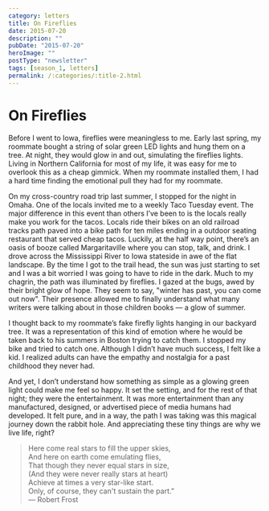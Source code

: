 ```yaml
---
category: letters
title: On Fireflies
date: 2015-07-20
description: ""
pubDate: "2015-07-20"
heroImage: ""
postType: "newsletter"
tags: [season_1, letters]
permalink: /:categories/:title-2.html
---
```


# On Fireflies

Before I went to Iowa, fireflies were meaningless to me. Early last spring, my roommate bought a string of solar green LED lights and hung them on a tree. At night, they would glow in and out, simulating the fireflies lights. Living in Northern California for most of my life, it was easy for me to overlook this as a cheap gimmick. When my roommate installed them, I had a hard time finding the emotional pull they had for my roommate.

On my cross-country road trip last summer, I stopped for the night in Omaha. One of the locals invited me to a weekly Taco Tuesday event. The major difference in this event than others I’ve been to is the locals really make you work for the tacos. Locals ride their bikes on an old railroad tracks path paved into a bike path for ten miles ending in a outdoor seating restaurant that served cheap tacos. Luckily, at the half way point, there’s an oasis of booze called Margaritaville where you can stop, talk, and drink. I drove across the Mississippi River to Iowa stateside in awe of the flat landscape. By the time I got to the trail head, the sun was just starting to set and I was a bit worried I was going to have to ride in the dark. Much to my chagrin, the path was illuminated by fireflies. I gazed at the bugs, awed by their bright glow of hope. They seem to say, "winter has past, you can come out now". Their presence allowed me to finally understand what many writers were talking about in those children books — a glow of summer.

I thought back to my roommate’s fake firefly lights hanging in our backyard tree. It was a representation of this kind of emotion where he would be taken back to his summers in Boston trying to catch them. I stopped my bike and tried to catch one. Although I didn’t have much success, I felt like a kid. I realized adults can have the empathy and nostalgia for a past childhood they never had.

And yet, I don’t understand how something as simple as a glowing green light could make me feel so happy. It set the setting, and for the rest of that night; they were the entertainment. It was more entertainment than any manufactured, designed, or advertised piece of media humans had developed. It felt pure, and in a way, the path I was taking was this magical journey down the rabbit hole. And appreciating these tiny things are why we live life, right?

> Here come real stars to fill the upper skies,  
> And here on earth come emulating flies,  
> That though they never equal stars in size,  
> (And they were never really stars at heart)  
> Achieve at times a very star-like start.  
> Only, of course, they can't sustain the part.”  
> ― Robert Frost
